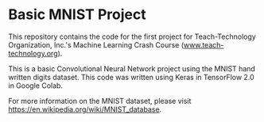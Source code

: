 # Basic MNIST Project

This repository contains the code for the first project for Teach-Technology Organization, Inc.'s Machine Learning Crash Course (www.teach-technology.org).

This is a basic Convolutional Neural Network project using the MNIST hand written digits dataset. This code was written using Keras in TensorFlow 2.0 in Google Colab.

For more information on the MNIST dataset, please visit https://en.wikipedia.org/wiki/MNIST_database.
